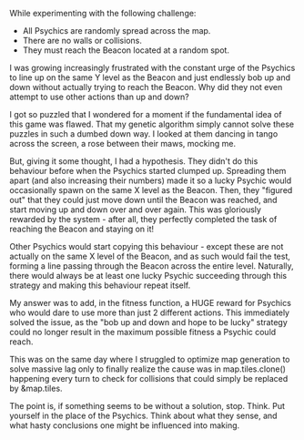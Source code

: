 While experimenting with the following challenge:

- All Psychics are randomly spread across the map.
- There are no walls or collisions.
- They must reach the Beacon located at a random spot.

I was growing increasingly frustrated with the constant urge of the Psychics to line up on the same Y level as the Beacon and just endlessly bob up and down without actually trying to reach the Beacon. Why did they not even attempt to use other actions than up and down?

I got so puzzled that I wondered for a moment if the fundamental idea of this game was flawed. That my genetic algorithm simply cannot solve these puzzles in such a dumbed down way. I looked at them dancing in tango across the screen, a rose between their maws, mocking me.

But, giving it some thought, I had a hypothesis. They didn't do this behaviour before when the Psychics started clumped up. Spreading them apart (and also increasing their numbers) made it so a lucky Psychic would occasionally spawn on the same X level as the Beacon. Then, they "figured out" that they could just move down until the Beacon was reached, and start moving up and down over and over again. This was gloriously rewarded by the system - after all, they perfectly completed the task of reaching the Beacon and staying on it!

Other Psychics would start copying this behaviour - except these are not actually on the same X level of the Beacon, and as such would fail the test, forming a line passing through the Beacon across the entire level. Naturally, there would always be at least one lucky Psychic succeeding through this strategy and making this behaviour repeat itself.

My answer was to add, in the fitness function, a HUGE reward for Psychics who would dare to use more than just 2 different actions. This immediately solved the issue, as the "bob up and down and hope to be lucky" strategy could no longer result in the maximum possible fitness a Psychic could reach.

This was on the same day where I struggled to optimize map generation to solve massive lag only to finally realize the cause was in map.tiles.clone() happening every turn to check for collisions that could simply be replaced by &map.tiles.

The point is, if something seems to be without a solution, stop. Think. Put yourself in the place of the Psychics. Think about what they sense, and what hasty conclusions one might be influenced into making.